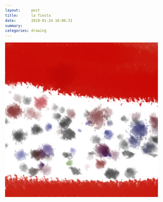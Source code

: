 ```yaml
---
layout:     post
title:      la fiesta
date:       2018-01-24 10:06:31
summary:    
categories: drawing
---
```

![la fiesta](/images/diary/la-fiesta.png "")
